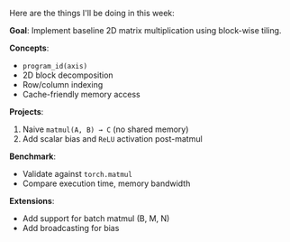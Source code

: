 Here are the things I'll be doing in this week:

**Goal**: Implement baseline 2D matrix multiplication using block-wise tiling.

**Concepts**:

- `program_id(axis)`
- 2D block decomposition
- Row/column indexing
- Cache-friendly memory access

**Projects**:

1. Naive `matmul(A, B) → C` (no shared memory)
2. Add scalar bias and `ReLU` activation post-matmul

**Benchmark**:

- Validate against `torch.matmul`
- Compare execution time, memory bandwidth

**Extensions**:

- Add support for batch matmul (B, M, N)
- Add broadcasting for bias